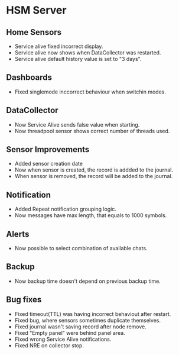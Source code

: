 # HSM Server

## Home Sensors

* Service alive fixed incorrect display.
* Service alive now shows when DataCollector was restarted.
* Service alive default history value is set to "3 days".

## Dashboards

* Fixed singlemode inccorrect behaviour when switchin modes.

## DataCollector

* Now Service Alive sends false value when starting.
* Now threadpool sensor shows correct number of threads used.


## Sensor Improvements

* Added sensor creation date
* Now when sensor is created, the record is addded to the journal.
* When sensor is removed, the record will be added to the journal.

## Notification

* Added Repeat notification grouping logic.
* Now messages have max length, that equals to 1000 symbols.

## Alerts

* Now possible to select combination of available chats.

## Backup
* Now backup time doesn't depend on previous backup time. 

## Bug fixes

* Fixed timeout(TTL) was having incorrect behaviout after restart.
* Fixed bug, where sensors sometimes duplicate themselves.
* Fixed journal wasn't saving record after node remove.
* Fixed "Empty panel" were behind panel area.
* Fixed wrong Service Alive notifications.
* Fixed NRE on collector stop.
